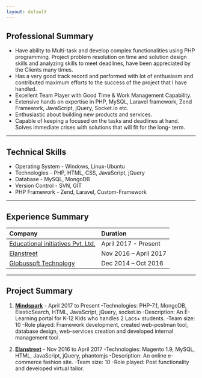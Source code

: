 ```yaml
---
layout: default
---
```


## Professional Summary
<!-- *   4 years 5 months of experience as a Software Engineer. -->
*   Have ability to Multi-task and develop complex functionalities using PHP programming. Project problem resolution on time and solution design skills and analyzing skills to meet deadlines, have been appreciated by the Clients many times.
*   Has a very good track record and performed with lot of enthusiasm and contributed maximum efforts to the success of the project that I have handled.
*   Excellent Team Player with Good Time & Work Management Capability.
*   Extensive hands on expertise in PHP, MySQL, Laravel framework, Zend Framework, JavaScript, jQuery, Socket.io etc.
*   Enthusiastic about building new products and services.
*   Capable of keeping a focused on the tasks and deadlines at hand. Solves immediate crises with solutions that will fit for the long-
term.

* * *

## Technical Skills

*   Operating System - Windows, Linux-Ubuntu
*   Technologies - PHP, HTML, CSS, JavaScript, jQuery
*   Database - MySQL, MongoDB
*   Version Control - SVN, GIT
*   PHP Framework - Zend, Laravel, Custom-Framework

* * *

## Experience Summary

| Company                                               | Duration             |
|:------------------------------------------------------|:---------------------|
| [Educational initiatives Pvt. Ltd.](www.ei-india.com) | April 2017 - Present |
| [Elanstreet](www.elanstreet.com)                     | Nov 2016 – April 2017|
| [Globussoft Technology](www.globussoft.com)          | Dec 2014 – Oct 2016  |

* * *

## Project Summary

1.  [**Mindspark**](www.mindspark.in) - April 2017 to Present
    -Technologies: PHP-7.1, MongoDB, ElasticSearch, HTML, JavaScript, jQuery, socket.io
    -Description: An E-Learning portal for K-12 Kids who handles 2 Lacs+ students.
    -Team size: 10
    -Role played: Framework development, created web-postman tool, database design, web-services creation and developed internal management tool.

1.  [**Elanstreet**](www.elanstreet.com) - Nov 2016 to April 2017
    -Technologies: Magento 1.9, MySQL, HTML, JavaScript, jQuery, phantomjs
    -Description: An online e-commerce fashion site.
    -Team size: 10
    -Role played: Post functionality and developed virtual tailor.

